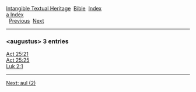 [Intangible Textual Heritage](../../index)  [Bible](../index) 
[Index](index)   
[a Index](_a_)  
  [Previous](c00888)  [Next](c00890) 

------------------------------------------------------------------------

### &lt;augustus&gt; 3 entries

[Act 25:21](../kjv/act025.htm#021)  
[Act 25:25](../kjv/act025.htm#025)  
[Luk 2:1](../kjv/luk002.htm#001)  

------------------------------------------------------------------------

[Next: aul (2)](c00890)
